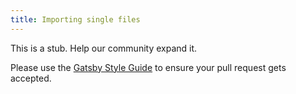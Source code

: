 ```yaml
---
title: Importing single files
---
```


This is a stub. Help our community expand it.

Please use the [Gatsby Style Guide](/docs/docs/gatsby-style-guide.md) to ensure your
pull request gets accepted.
